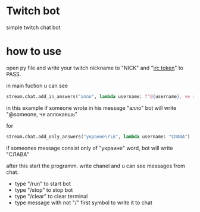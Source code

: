 # Twitch bot
simple twitch chat bot

# how to use
open py file and write your twitch nickname to "NICK" and "[irc token](https://twitchapps.com/tmi/)" to PASS.

in main fuction u can see
```python
stream.chat.add_in_answers("алло", lambda username: f"@{username}, че аллокаешь")
```
in this example if someone wrote in his message "алло" bot will write "@someone, че аллокаешь"

for
```python
stream.chat.add_only_answers("украине\r\n", lambda username: "СЛАВА")
```
if someones message consist only of "украине" word, bot will write "СЛАВА"


after this start the programm.
write chanel and u can see messages from chat.

* type "/run" to start bot
* type "/stop" to stop bot
* type "/clear" to clear terminal
* type message with not "/" first symbol to write it to chat


